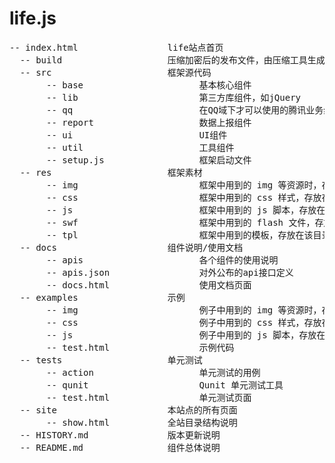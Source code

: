<h1>life.js</h1>
<pre>
-- index.html                 life站点首页
  -- build                    压缩加密后的发布文件，由压缩工具生成
  -- src                      框架源代码
       -- base                      基本核心组件
       -- lib                       第三方库组件，如jQuery
       -- qq                        在QQ域下才可以使用的腾讯业务组件
       -- report                    数据上报组件
       -- ui                        UI组件
       -- util                      工具组件
       -- setup.js                  框架启动文件
  -- res                      框架素材
       -- img                       框架中用到的 img 等资源时，存放在该目录
       -- css                       框架中用到的 css 样式，存放在该目录
       -- js                        框架中用到的 js 脚本，存放在该目录
       -- swf                       框架中用到的 flash 文件，存放在该目录
       -- tpl                       框架中用到的模板，存放在该目录
  -- docs                     组件说明/使用文档
       -- apis                      各个组件的使用说明
       -- apis.json                 对外公布的api接口定义
       -- docs.html                 使用文档页面
  -- examples                 示例
       -- img                       例子中用到的 img 等资源时，存放在该目录
       -- css                       例子中用到的 css 样式，存放在该目录
       -- js                        例子中用到的 js 脚本，存放在该目录
       -- test.html                 示例代码
  -- tests                    单元测试
       -- action                    单元测试的用例
       -- qunit                     Qunit 单元测试工具
       -- test.html                 单元测试页面
  -- site                     本站点的所有页面
       -- show.html           全站目录结构说明
  -- HISTORY.md               版本更新说明
  -- README.md                组件总体说明
</pre>
